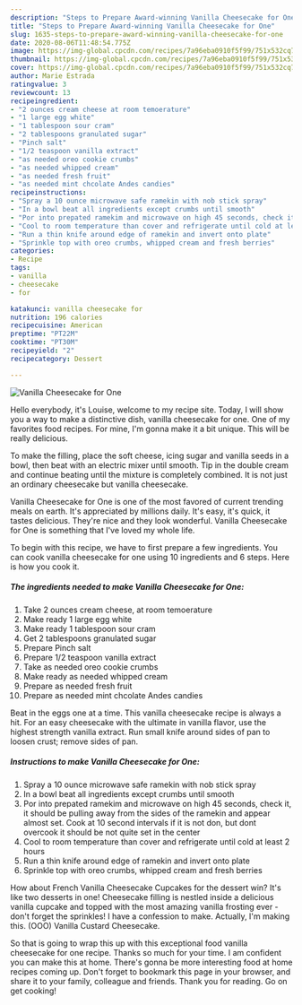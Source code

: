 ```yaml
---
description: "Steps to Prepare Award-winning Vanilla Cheesecake for One"
title: "Steps to Prepare Award-winning Vanilla Cheesecake for One"
slug: 1635-steps-to-prepare-award-winning-vanilla-cheesecake-for-one
date: 2020-08-06T11:48:54.775Z
image: https://img-global.cpcdn.com/recipes/7a96eba0910f5f99/751x532cq70/vanilla-cheesecake-for-one-recipe-main-photo.jpg
thumbnail: https://img-global.cpcdn.com/recipes/7a96eba0910f5f99/751x532cq70/vanilla-cheesecake-for-one-recipe-main-photo.jpg
cover: https://img-global.cpcdn.com/recipes/7a96eba0910f5f99/751x532cq70/vanilla-cheesecake-for-one-recipe-main-photo.jpg
author: Marie Estrada
ratingvalue: 3
reviewcount: 13
recipeingredient:
- "2 ounces cream cheese at room temoerature"
- "1 large egg white"
- "1 tablespoon sour cram"
- "2 tablespoons granulated sugar"
- "Pinch salt"
- "1/2 teaspoon vanilla extract"
- "as needed oreo cookie crumbs"
- "as needed whipped cream"
- "as needed fresh fruit"
- "as needed mint chcolate Andes candies"
recipeinstructions:
- "Spray a 10 ounce microwave safe ramekin with nob stick spray"
- "In a bowl beat all ingredients except crumbs until smooth"
- "Por into prepated ramekim and microwave on high 45 seconds, check it, it should be pulling away from the sides of the ramekin and appear almost set. Cook at 10 second intervals if it is not don, but dont overcook it should be not quite set in the center"
- "Cool to room temperature than cover and refrigerate until cold at least 2 hours"
- "Run a thin knife around edge of ramekin and invert onto plate"
- "Sprinkle top with oreo crumbs, whipped cream and fresh berries"
categories:
- Recipe
tags:
- vanilla
- cheesecake
- for

katakunci: vanilla cheesecake for 
nutrition: 196 calories
recipecuisine: American
preptime: "PT22M"
cooktime: "PT30M"
recipeyield: "2"
recipecategory: Dessert

---
```



![Vanilla Cheesecake for One](https://img-global.cpcdn.com/recipes/7a96eba0910f5f99/751x532cq70/vanilla-cheesecake-for-one-recipe-main-photo.jpg)

Hello everybody, it's Louise, welcome to my recipe site. Today, I will show you a way to make a distinctive dish, vanilla cheesecake for one. One of my favorites food recipes. For mine, I'm gonna make it a bit unique. This will be really delicious.

To make the filling, place the soft cheese, icing sugar and vanilla seeds in a bowl, then beat with an electric mixer until smooth. Tip in the double cream and continue beating until the mixture is completely combined. It is not just an ordinary cheesecake but vanilla cheesecake.

Vanilla Cheesecake for One is one of the most favored of current trending meals on earth. It's appreciated by millions daily. It's easy, it's quick, it tastes delicious. They're nice and they look wonderful. Vanilla Cheesecake for One is something that I've loved my whole life.


To begin with this recipe, we have to first prepare a few ingredients. You can cook vanilla cheesecake for one using 10 ingredients and 6 steps. Here is how you cook it.

<!--inarticleads1-->

##### The ingredients needed to make Vanilla Cheesecake for One:

1. Take 2 ounces cream cheese, at room temoerature
1. Make ready 1 large egg white
1. Make ready 1 tablespoon sour cram
1. Get 2 tablespoons granulated sugar
1. Prepare Pinch salt
1. Prepare 1/2 teaspoon vanilla extract
1. Take as needed oreo cookie crumbs
1. Make ready as needed whipped cream
1. Prepare as needed fresh fruit
1. Prepare as needed mint chcolate Andes candies


Beat in the eggs one at a time. This vanilla cheesecake recipe is always a hit. For an easy cheesecake with the ultimate in vanilla flavor, use the highest strength vanilla extract. Run small knife around sides of pan to loosen crust; remove sides of pan. 

<!--inarticleads2-->

##### Instructions to make Vanilla Cheesecake for One:

1. Spray a 10 ounce microwave safe ramekin with nob stick spray
1. In a bowl beat all ingredients except crumbs until smooth
1. Por into prepated ramekim and microwave on high 45 seconds, check it, it should be pulling away from the sides of the ramekin and appear almost set. Cook at 10 second intervals if it is not don, but dont overcook it should be not quite set in the center
1. Cool to room temperature than cover and refrigerate until cold at least 2 hours
1. Run a thin knife around edge of ramekin and invert onto plate
1. Sprinkle top with oreo crumbs, whipped cream and fresh berries


How about French Vanilla Cheesecake Cupcakes for the dessert win? It&#39;s like two desserts in one! Cheesecake filling is nestled inside a delicious vanilla cupcake and topped with the most amazing vanilla frosting ever - don&#39;t forget the sprinkles! I have a confession to make. Actually, I&#39;m making this. (OOO) Vanilla Custard Cheesecake. 

So that is going to wrap this up with this exceptional food vanilla cheesecake for one recipe. Thanks so much for your time. I am confident you can make this at home. There's gonna be more interesting food at home recipes coming up. Don't forget to bookmark this page in your browser, and share it to your family, colleague and friends. Thank you for reading. Go on get cooking!
